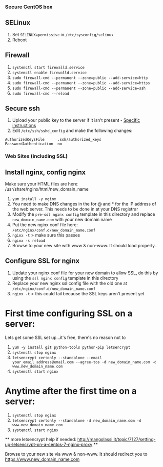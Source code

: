 ### Secure CentOS box

## SELinux

1. Set `SELINUX=permissive` in `/etc/sysconfig/selinux`
1. Reboot

## Firewall

1. `systemctl start firewalld.service`
1. `systemctl enable firewalld.service`
1. `sudo firewall-cmd --permanent --zone=public --add-service=http`
1. `sudo firewall-cmd --permanent --zone=public --add-service=https`
1. `sudo firewall-cmd --permanent --zone=public --add-service=ssh`
1. `sudo firewall-cmd --reload`

## Secure ssh

1. Upload your public key to the server if it isn't present - [Specific instructions](https://www.digitalocean.com/community/tutorials/how-to-configure-ssh-key-based-authentication-on-a-linux-server)
2. Edit `/etc/ssh/sshd_config` and make the following changes:
```
AuthorizedKeysFile      .ssh/authorized_keys
PasswordAuthentication	no
```

### Web Sites (including SSL)

## Install nginx, config nginx

Make sure your HTML files are here: /usr/share/nginx/html/new_domain_name

1. `yum install -y nginx`
1. You need to make DNS changes in the for @ and * for the IP address of the web server. This needs to be done in at your DNS registrar
1. Modify the `pre-ssl nginx config` template in this directory and replace `new_domain_name.com` with your new domain name
1. Put the new nginx conf file here: `/etc/nginx/conf.d/new_domain_name.conf`
1. `nginx -t` > make sure this passes
1. `nginx -s reload`
1. Browse to your new site with www & non-www. It should load properly.

## Configure SSL for nginx

1. Update your nginx conf file for your new domain to allow SSL, do this by using the `ssl nginx config` template in this directory
1. Replace your new nginx ssl config file with the old one at `/etc/nginx/conf.d/new_domain_name.conf`
1. `nginx -t` > this could fail because the SSL keys aren't present yet

# First time configuring SSL on a server: 

Lets get some SSL set up...it's free, there's no reason not to

1. `yum -y install git python-tools python-pip letsencrypt`
1. `systemctl stop nginx`
1. `letsencrypt certonly --standalone --email your_email_address@email.com --agree-tos -d new_domain_name.com -d www.new_domain_name.com`
1. `systemctl start nginx`

# Anytime after the first time on a server: 

1. `systemctl stop nginx`
1. `letsencrypt certonly --standalone -d new_domain_name.com -d www.new_domain_name.com`
1. `systemctl start nginx`

** more letsencrypt help if needed: http://mangolassi.it/topic/7127/setting-up-letsencrypt-on-a-centos-7-nginx-proxy **

Browse to your new site via www & non-www. It should redirect you to https://www.new_domain_name.com
